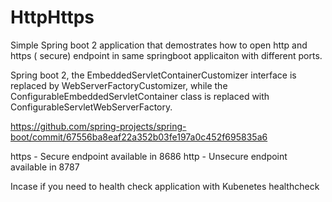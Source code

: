 # HttpHttps
Simple Spring boot 2 application that demostrates how to open http and https ( secure) endpoint in same springboot applicaiton with different ports.

Spring boot 2, the EmbeddedServletContainerCustomizer interface is replaced by WebServerFactoryCustomizer, while the ConfigurableEmbeddedServletContainer class is replaced with ConfigurableServletWebServerFactory.

https://github.com/spring-projects/spring-boot/commit/67556ba8eaf22a352b03fe197a0c452f695835a6

https - Secure endpoint available in 8686
http - Unsecure endpoint available in 8787

Incase if you need to health check application with Kubenetes healthcheck
